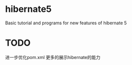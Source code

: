 # hibernate5
Basic tutorial and programs for new features of hibernate 5

# TODO
进一步优化pom.xml
更多的展示hibernate的能力
